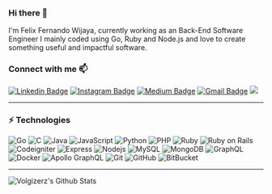 ### Hi there 👋
I'm Felix Fernando Wijaya, currently working as an Back-End Software Engineer 
I mainly coded using Go, Ruby and Node.js and love to create something useful and impactful software.

### Connect with me 📫
[![Linkedin Badge](https://img.shields.io/badge/-Felix_Fernando_Wijaya-blue?style=flat-square&logo=Linkedin&logoColor=white&link=https://www.linkedin.com/in/felix-fernando-wijaya/)](https://www.linkedin.com/in/felix-fernando-wijaya/)
[![Instagram Badge](https://img.shields.io/badge/-felix_fernandoo-purple?style=flat-square&logo=instagram&logoColor=white&link=https://instagram.com/felix_fernandoo/)](https://instagram.com/felix_fernandoo)
[![Medium Badge](https://img.shields.io/badge/-@voltgizerz-03a57a?style=flat-square&labelColor=000000&logo=Medium&link=https://medium.com/@voltgizerz/)](https://medium.com/@voltgizerz)
[![Gmail Badge](https://img.shields.io/badge/-felix.fernandowi@gmail.com-c14438?style=flat-square&logo=Gmail&logoColor=white&link=mailto:felix.fernandowi@gmail.com)](mailto:kanna6501@gmail.com)
![](https://visitor-badge.glitch.me/badge?page_id=glgapr.glgapr)
<br />

---
### ⚡ Technologies

![Go](https://img.shields.io/badge/-Go-black?style=flat-square&logo=Go)
![C](https://img.shields.io/badge/-C-black?style=flat-square&logo=C)
![Java](https://img.shields.io/badge/-java-black?style=flat-square&logo=java)
![JavaScript](https://img.shields.io/badge/-JavaScript-black?style=flat-square&logo=javascript)
![Python](https://img.shields.io/badge/-Python-black?style=flat-square&logo=Python)
![PHP](https://img.shields.io/badge/-PHP-black?style=flat-square&logo=PHP)
![Ruby](https://img.shields.io/badge/-Ruby-black?style=flat-square&logo=Ruby)
![Ruby on Rails](https://img.shields.io/badge/-Ruby_on_Rails-black?style=flat-square&logo=ruby-on-rails)
![Codeigniter](https://img.shields.io/badge/-Codeigniter-black?style=flat-square&logo=codeigniter)
![Express](https://img.shields.io/badge/-Express-black?style=flat-square&logo=Express)
![Nodejs](https://img.shields.io/badge/-Nodejs-black?style=flat-square&logo=Node.js)
![MySQL](https://img.shields.io/badge/-MySQL-black?style=flat-square&logo=mysql)
![MongoDB](https://img.shields.io/badge/-MongoDB-black?style=flat-square&logo=mongodb)
![GraphQL](https://img.shields.io/badge/-GraphQL-E10098?style=flat-square&logo=graphql)
![Docker](https://img.shields.io/badge/-Docker-black?style=flat-square&logo=docker)
![Apollo GraphQL](https://img.shields.io/badge/-Apollo%20GraphQL-311C87?style=flat-square&logo=apollo-graphql)
![Git](https://img.shields.io/badge/-Git-black?style=flat-square&logo=git)
![GitHub](https://img.shields.io/badge/-GitHub-181717?style=flat-square&logo=github)
![BitBucket](https://img.shields.io/badge/-BitBucket-darkblue?style=flat-square&logo=bitbucket)
<br />

---
<img align="left" alt="Volgizerz's Github Stats" src="https://github-readme-stats.vercel.app/api?username=voltgizerz&show_icons=true&hide_border=true" />

[website]: https://voltgizerz.github.io/
[twitter]: https://twitter.com/felix_fernand0
[instagram]: https://instagram.com/felix_fernandoo
[linkedin]: https://www.linkedin.com/in/felix-fernando-wijaya/
